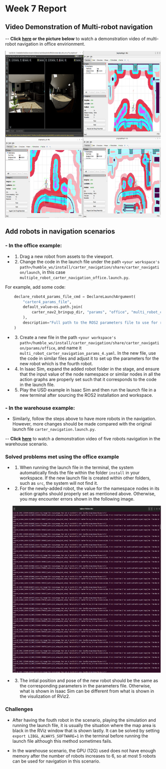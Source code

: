 # Week 7 Report
## Video Demonstration of Multi-robot navigation
-- **Click [here](https://nottinghamedu1-my.sharepoint.com/:v:/g/personal/scykl2_nottingham_edu_cn/EfNp9rG-MRJIsAoBV6zqkugBFrXVd3gSmt_ufK_5GTn7OQ?e=WkFzym) or the picture below** to watch a demonstration video of multi-robot navigation in office envirionment.


  <a href="videos/multi-robot_navigation_office_demo.webm" target="_blank"><img src="images/multi-robot_navigation_office.png" alt="Demo of multi-robot navigation (click to see a video)" width="864" height="540" border="0" /></a>

## Add robots in navigation scenarios

### - In the office example:

- 1. Drag a new robot from assets to the viewport.
- 2. Change the code in the launch file under the path `<your workspace's path>/humble_ws/install/carter_navigation/share/carter_navigation/launch`, in this case `multiple_robot_carter_navigation_office.launch.py`. 

For example, add some code:
```python
    declare_robot4_params_file_cmd = DeclareLaunchArgument(
        "carter4_params_file",
        default_value=os.path.join(
            carter_nav2_bringup_dir, "params", "office", "multi_robot_carter_navigation_params_4.yaml"
        ),
        description="Full path to the ROS2 parameters file to use for robot4 launched nodes",
    )
```
- 3. Create a new file in the path `<your workspace's path>/humble_ws/install/carter_navigation/share/carter_navigation/params/office`, and name it `multi_robot_carter_navigation_params_4.yaml`. In the new file, use the code in similar files and adjust it to set up the parameters for the new robot which is the fourth robot.

- 4. In Isaac Sim, expand the added robot folder in the stage, and ensure that the input value of the node namespace or similar nodes in all the action graphs are properly set such that it corresponds to the code in the launch file.

- 5. Play the USD example in Isaac Sim and then run the launch file in a new terminal after sourcing the ROS2 installation and workspace.

### - In the warehouse example:

- Similarly, follow the steps above to have more robots in the navigation. However, more changes should be made compared with the original launch file `carter_navigation.launch.py`.

-- **Click [here](https://nottinghamedu1-my.sharepoint.com/:v:/g/personal/scykl2_nottingham_edu_cn/EeqSwU_d-zBFn2XzM-k5oIEB-oxSYBaV_KXKdRShjWJOpA?e=tW09gO)** to watch a demonstration video of five robots navigation in the warehouse scenario.


### Solved problems met using the office example

- 1. When running the launch file in the terminal, the system automatically finds the file within the folder `install` in your workspace. If the new launch file is created within other folders, such as `src`, the system will not find it.

- 2. For the newly-added robot, the value for the namespace nodes in its action graphs should properly set as mentioned above. Otherwise, you may encounter errors shown in the following image.

  <a target="_blank"><img src="images/office_error2_1.png" alt="Image showing an error: `Timed out waiting for transform from base_link to map to become available, tf error: Invalid frame ID 'map' passed to canTransform argument target_frame - frame does not exist`" width="864" height="540" border="0" /></a>

- 3. The intial position and pose of the new robot should be the same as the corresponding parameters in the parameters file. Otherwise, what is shown in Isaac Sim can be different from what is shown in the visulization of RViz2.

### Challenges

- After having the fouth robot in the scenario, playing the simulation and running the launch file, it is usually the situation where the map area is black in the RViz window that is shown lastly. It can be solved by setting `export LIBGL_ALWAYS_SOFTWARE=1` in the terminal before running the launch file although this method sometimes fails.

- In the warehouse scenario, the GPU (12G) used does not have enough memory after the number of robots increases to 6, so at most 5 robots can be used for navigation in this scenario.  